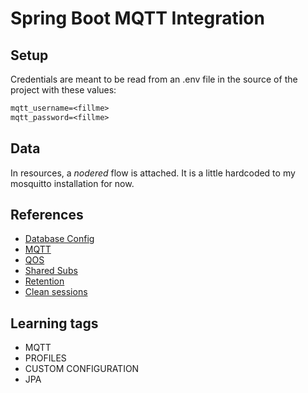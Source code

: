 # Spring Boot MQTT Integration

## Setup

Credentials are meant to be read from an .env file in the source of the project with these values:
```txt
mqtt_username=<fillme>
mqtt_password=<fillme>
```

## Data

In resources, a *nodered* flow is attached. It is a little hardcoded to my mosquitto installation for now.

## References

- [Database Config](https://docs.spring.io/spring-data/jpa/reference/repositories/create-instances.html)
- [MQTT](https://docs.spring.io/spring-integration/reference/mqtt.html)
- [QOS](https://www.hivemq.com/blog/mqtt-essentials-part-6-mqtt-quality-of-service-levels/)
- [Shared Subs](https://www.hivemq.com/blog/mqtt5-essentials-part7-shared-subscriptions/)
- [Retention](https://forum.cedalo.com/t/retention-of-messages-and-removal-etc/568/7)
- [Clean sessions](http://www.steves-internet-guide.com/mqtt-clean-sessions-example/)

## Learning tags

- MQTT
- PROFILES
- CUSTOM CONFIGURATION
- JPA